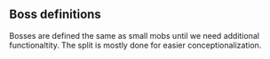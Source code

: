 ## Boss definitions

Bosses are defined the same as small mobs until we need additional functionaltity.
The split is mostly done for easier conceptionalization.
